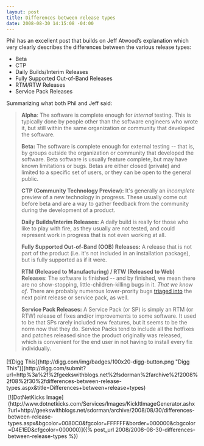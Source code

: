 ```yaml
---
layout: post
title: Differences between release types
date: 2008-08-30 14:15:08 -04:00
---
```


Phil has an excellent post that builds on Jeff Atwood’s explanation which very clearly describes the differences between the various release types:

*   Beta 
*   CTP 
*   Daily Builds/Interim Releases 
*   Fully Supported Out-of-Band Releases 
*   RTM/RTW Releases 
*   Service Pack Releases   

Summarizing what both Phil and Jeff said:

> **Alpha**: The software is complete enough for *internal* testing. This is typically done by people other than the software engineers who wrote it, but still within the same organization or community that developed the software.
> 
> **Beta:** The software is complete enough for external testing -- that is, by groups outside the organization or community that developed the software. Beta software is usually feature complete, but may have known limitations or bugs. Betas are either closed (private) and limited to a specific set of users, or they can be open to the general public.
> 
> **CTP (Community Technology Preview):** It's generally an *incomplete* preview of a new technology in progress. These usually come out before beta and are a way to gather feedback from the community during the development of a product.
> 
> **Daily Builds/Interim Releases:** A daily build is really for those who like to play with fire, as they usually are not tested, and could represent work in progress that is not even working at all.
> 
> **Fully Supported Out-of-Band (OOB) Releases:** A release that is not part of the product (i.e. it's not included in an installation package), but is fully supported as if it were.
> 
> **RTM (Released to Manufacturing) / RTW (Released to Web) Releases**: The software is finished -- and by finished, we mean there are no show-stopping, little-children-killing bugs in it. *That we know of*. There are probably numerous lower-prority bugs [triaged into](http://www.codinghorror.com/blog/archives/000498.html) the next point release or service pack, as well.
> 
> **Service Pack Releases:** A Service Pack (or SP) is simply an RTM (or RTW) release of fixes and/or improvements to some software. It used to be that SPs rarely included new features, but it seems to be the norm now that they do. Service Packs tend to include all the hotfixes and patches released since the product originally was released, which is convenient for the end user in not having to install every fix individually.

<div class="wlWriterHeaderFooter" style="text-align:left; margin:0px; padding:4px 0px 4px 0px;">[![Digg This](http://digg.com/img/badges/100x20-digg-button.png "Digg This")](http://digg.com/submit?url=http%3a%2f%2fgeekswithblogs.net%2fsdorman%2farchive%2f2008%2f08%2f30%2fdifferences-between-release-types.aspx&title=Differences+between+release+types)</div><div class="wlWriterHeaderFooter" style="text-align:left; margin:0px; padding:4px 4px 4px 4px;">[![DotNetKicks Image](http://www.dotnetkicks.com/Services/Images/KickItImageGenerator.ashx?url=http://geekswithblogs.net/sdorman/archive/2008/08/30/differences-between-release-types.aspx&bgcolor=0080C0&fgcolor=FFFFFF&border=000000&cbgcolor=D4E1ED&cfgcolor=000000)]({% post_url 2008/2008-08-30-differences-between-release-types %})</div>
